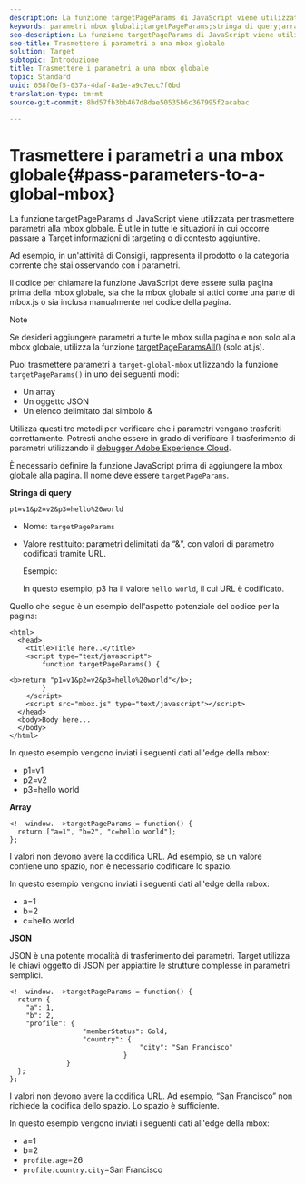 ```yaml
---
description: La funzione targetPageParams di JavaScript viene utilizzata per trasmettere parametri alla mbox globale. È utile in tutte le situazioni in cui occorre passare a Target informazioni di targeting o di contesto aggiuntive.
keywords: parametri mbox globali;targetPageParams;stringa di query;array;json;dtm;Dynamic Tag Management
seo-description: La funzione targetPageParams di JavaScript viene utilizzata per trasmettere parametri alla mbox globale. È utile in tutte le situazioni in cui occorre passare a Target informazioni di targeting o di contesto aggiuntive.
seo-title: Trasmettere i parametri a una mbox globale
solution: Target
subtopic: Introduzione
title: Trasmettere i parametri a una mbox globale
topic: Standard
uuid: 058f0ef5-037a-4daf-8a1e-a9c7ecc7f0bd
translation-type: tm+mt
source-git-commit: 8bd57fb3bb467d8dae50535b6c367995f2acabac

---
```



# Trasmettere i parametri a una mbox globale{#pass-parameters-to-a-global-mbox}

La funzione targetPageParams di JavaScript viene utilizzata per trasmettere parametri alla mbox globale. È utile in tutte le situazioni in cui occorre passare a Target informazioni di targeting o di contesto aggiuntive.

Ad esempio, in un'attività di Consigli, rappresenta il prodotto o la categoria corrente che stai osservando con i parametri.

Il codice per chiamare la funzione JavaScript deve essere sulla pagina prima della mbox globale, sia che la mbox globale si attici come una parte di mbox.js o sia inclusa manualmente nel codice della pagina.

>[!NOTE]
>
>Se desideri aggiungere parametri a tutte le mbox sulla pagina e non solo alla mbox globale, utilizza la funzione [targetPageParamsAll()](/help/c-implementing-target/c-implementing-target-for-client-side-web/targetpageparamsall.md) (solo at.js).

Puoi trasmettere parametri a `target-global-mbox` utilizzando la funzione `targetPageParams()` in uno dei seguenti modi:

* Un array
* Un oggetto JSON
* Un elenco delimitato dal simbolo &amp;

Utilizza questi tre metodi per verificare che i parametri vengano trasferiti correttamente. Potresti anche essere in grado di verificare il trasferimento di parametri utilizzando il [debugger Adobe Experience Cloud](https://marketing.adobe.com/resources/help/en_US/sc/implement/debugger.html).

È necessario definire la funzione JavaScript prima di aggiungere la mbox globale alla pagina. Il nome deve essere `targetPageParams`.

**Stringa di query**

```
p1=v1&p2=v2&p3=hello%20world
```

* Nome: `targetPageParams`
* Valore restituito: parametri delimitati da “&amp;”, con valori di parametro codificati tramite URL.

   Esempio:

   In questo esempio, p3 ha il valore `hello world`, il cui URL è codificato.

Quello che segue è un esempio dell'aspetto potenziale del codice per la pagina:

```
<html> 
  <head> 
    <title>Title here..</title> 
    <script type="text/javascript"> 
        function targetPageParams() { 
           
<b>return "p1=v1&p2=v2&p3=hello%20world"</b>; 
        } 
    </script> 
    <script src="mbox.js" type="text/javascript"></script> 
  </head> 
  <body>Body here... 
  </body> 
</html>
```

In questo esempio vengono inviati i seguenti dati all'edge della mbox:

* p1=v1
* p2=v2
* p3=hello world

**Array**

```
<!--window.-->targetPageParams = function() { 
  return ["a=1", "b=2", "c=hello world"]; 
}; 
```

I valori non devono avere la codifica URL. Ad esempio, se un valore contiene uno spazio, non è necessario codificare lo spazio.

In questo esempio vengono inviati i seguenti dati all'edge della mbox:

* a=1
* b=2
* c=hello world

**JSON**

JSON è una potente modalità di trasferimento dei parametri. Target utilizza le chiavi oggetto di JSON per appiattire le strutture complesse in parametri semplici.

```
<!--window.-->targetPageParams = function() { 
  return { 
    "a": 1, 
    "b": 2, 
    "profile": { 
                  "memberStatus": Gold, 
                  "country": { 
                                "city": "San Francisco" 
                            } 
              } 
  }; 
}; 
```

I valori non devono avere la codifica URL. Ad esempio, “San Francisco” non richiede la codifica dello spazio. Lo spazio è sufficiente.

In questo esempio vengono inviati i seguenti dati all'edge della mbox:

* a=1
* b=2
* `profile.age`=26
* `profile.country.city`=San Francisco
